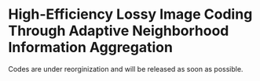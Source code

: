 # High-Efficiency Lossy Image Coding Through Adaptive Neighborhood Information Aggregation
Codes are under reorginization and will be released as soon as possible.
